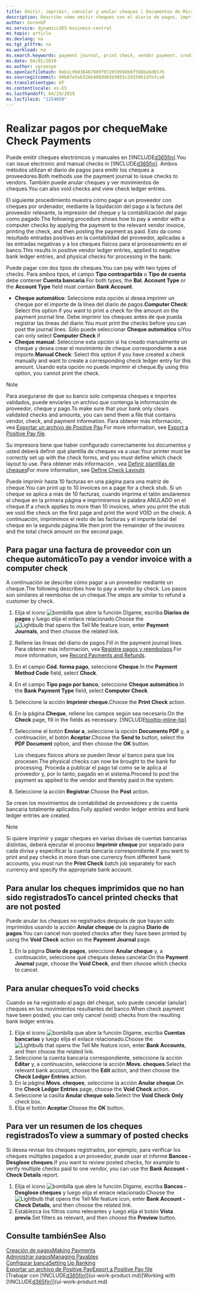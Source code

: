 ```yaml
---
title: Emitir, imprimir, cancelar y anular cheques | Documentos de Microsoft
description: Describe cómo emitir cheques con el diario de pagos, imprimir cheques y anular o ver movimientos de cheques en Business Central.
author: SorenGP
ms.service: dynamics365-business-central
ms.topic: article
ms.devlang: na
ms.tgt_pltfrm: na
ms.workload: na
ms.search.keywords: payment journal, print check, vendor payment, creditor, debt, balance due, AP
ms.date: 04/01/2019
ms.author: sgroespe
ms.openlocfilehash: 0eb1c99d38467969f072659996b0f598ba9d6576
ms.sourcegitcommit: 60b87e5eb32bb408dd65b9855c29159b1dfbfca8
ms.translationtype: HT
ms.contentlocale: es-ES
ms.lasthandoff: 04/29/2019
ms.locfileid: "1254050"
---
```

# <a name="make-check-payments"></a><span data-ttu-id="93bc3-103">Realizar pagos por cheque</span><span class="sxs-lookup"><span data-stu-id="93bc3-103">Make Check Payments</span></span>
<span data-ttu-id="93bc3-104">Puede emitir cheques electrónicos y manuales en [!INCLUDE[d365fin](includes/d365fin_md.md)].</span><span class="sxs-lookup"><span data-stu-id="93bc3-104">You can issue electronic and manual checks in [!INCLUDE[d365fin](includes/d365fin_md.md)].</span></span> <span data-ttu-id="93bc3-105">Ambos métodos utilizan el diario de pagos para emitir los cheques a proveedores.</span><span class="sxs-lookup"><span data-stu-id="93bc3-105">Both methods use the payment journal to issue checks to vendors.</span></span> <span data-ttu-id="93bc3-106">También puede anular cheques y ver movimientos de cheques.</span><span class="sxs-lookup"><span data-stu-id="93bc3-106">You can also void checks and view check ledger entries.</span></span>

<span data-ttu-id="93bc3-107">El siguiente procedimiento muestra cómo pagar a un proveedor con cheques por ordenador, mediante la liquidación del pago a la factura del proveedor relevante, la impresión del cheque y la contabilización del pago como pagado.</span><span class="sxs-lookup"><span data-stu-id="93bc3-107">The following procedure shows how to pay a vendor with a computer checks by applying the payment to the relevant vendor invoice, printing the check, and then posting the payment as paid.</span></span> <span data-ttu-id="93bc3-108">Esto da como resultado entradas positivas en la contabilidad del proveedor, aplicadas a las entradas negativas y a los cheques físicos para el procesamiento en el banco.</span><span class="sxs-lookup"><span data-stu-id="93bc3-108">This results in positive vendor ledger entries, applied to negative bank ledger entries, and physical checks for processing in the bank.</span></span>

<span data-ttu-id="93bc3-109">Puede pagar con dos tipos de cheques.</span><span class="sxs-lookup"><span data-stu-id="93bc3-109">You can pay with two types of checks.</span></span> <span data-ttu-id="93bc3-110">Para ambos tipos, el campo **Tipo contrapartida** o **Tipo de cuenta** debe contener **Cuenta bancaria**.</span><span class="sxs-lookup"><span data-stu-id="93bc3-110">For both types, the **Bal. Account Type** or the **Account Type** field must contain **Bank Account**.</span></span>

- <span data-ttu-id="93bc3-111">**Cheque automático**: Seleccione esta opción si desea imprimir un cheque por el importe de la línea del diario de pagos.</span><span class="sxs-lookup"><span data-stu-id="93bc3-111">**Computer Check**: Select this option if you want to print a check for the amount on the payment journal line.</span></span> <span data-ttu-id="93bc3-112">Debe imprimir los cheques antes de que pueda registrar las líneas del diario.</span><span class="sxs-lookup"><span data-stu-id="93bc3-112">You must print the checks before you can post the journal lines.</span></span> <span data-ttu-id="93bc3-113">Sólo puede seleccionar **Cheque automático** si</span><span class="sxs-lookup"><span data-stu-id="93bc3-113">You can only select **Computer Check** if</span></span>
- <span data-ttu-id="93bc3-114">**Cheque manual**: Seleccione esta opción si ha creado manualmente un cheque y desea crear el movimiento de cheque correspondiente a ese importe.</span><span class="sxs-lookup"><span data-stu-id="93bc3-114">**Manual Check**: Select this option if you have created a check manually and want to create a corresponding check ledger entry for this amount.</span></span> <span data-ttu-id="93bc3-115">Usando esta opción no puede imprimir el cheque.</span><span class="sxs-lookup"><span data-stu-id="93bc3-115">By using this option, you cannot print the check.</span></span>

> [!NOTE]  
> <span data-ttu-id="93bc3-116">Para asegurarse de que su banco solo compensa cheques e importes validados, puede enviarles un archivo que contenga la información de proveedor, cheque y pago.</span><span class="sxs-lookup"><span data-stu-id="93bc3-116">To make sure that your bank only clears validated checks and amounts, you can send them a file that contains vendor, check, and payment information.</span></span> <span data-ttu-id="93bc3-117">Para obtener más información, vea [Exportar un archivo de Positive Pay](finance-how-positive-pay.md).</span><span class="sxs-lookup"><span data-stu-id="93bc3-117">For more information, see [Export a Positive Pay file](finance-how-positive-pay.md).</span></span>

<span data-ttu-id="93bc3-118">Su impresora tiene que haber configurado correctamente los documentos y usted deberá definir qué plantilla de cheques va a usar.</span><span class="sxs-lookup"><span data-stu-id="93bc3-118">Your printer must be correctly set up with the check forms, and you must define which check layout to use.</span></span> <span data-ttu-id="93bc3-119">Para obtener más información , vea [Definir plantillas de cheques](finance-how-define-check-layouts.md)</span><span class="sxs-lookup"><span data-stu-id="93bc3-119">For more information, see [Define Check Layouts](finance-how-define-check-layouts.md)</span></span>

<span data-ttu-id="93bc3-120">Puede imprimir hasta 10 facturas en una página para una matriz de cheque.</span><span class="sxs-lookup"><span data-stu-id="93bc3-120">You can print up to 10 invoices on a page for a check stub.</span></span> <span data-ttu-id="93bc3-121">Si un cheque se aplica a más de 10 facturas, cuando imprima el talón anularemos el cheque en la primera página e imprimiremos la palabra ANULADO en el cheque.</span><span class="sxs-lookup"><span data-stu-id="93bc3-121">If a check applies to more than 10 invoices, when you print the stub we void the check on the first page and print the word VOID on the check.</span></span> <span data-ttu-id="93bc3-122">A continuación, imprimimos el resto de las facturas y el importe total del cheque en la segunda página.</span><span class="sxs-lookup"><span data-stu-id="93bc3-122">We then print the remainder of the invoices and the total check amount on the second page.</span></span> 

## <a name="to-pay-a-vendor-invoice-with-a-computer-check"></a><span data-ttu-id="93bc3-123">Para pagar una factura de proveedor con un cheque automático</span><span class="sxs-lookup"><span data-stu-id="93bc3-123">To pay a vendor invoice with a computer check</span></span>
<span data-ttu-id="93bc3-124">A continuación se describe cómo pagar a un proveedor mediante un cheque.</span><span class="sxs-lookup"><span data-stu-id="93bc3-124">The following describes how to pay a vendor by check.</span></span> <span data-ttu-id="93bc3-125">Los pasos son similares al reembolso de un cheque.</span><span class="sxs-lookup"><span data-stu-id="93bc3-125">The steps are similar to refund a customer by check.</span></span>

1. <span data-ttu-id="93bc3-126">Elija el icono ![bombilla que abre la función Dígame](media/ui-search/search_small.png "Dígame que desea hacer"), escriba **Diarios de pagos** y luego elija el enlace relacionado.</span><span class="sxs-lookup"><span data-stu-id="93bc3-126">Choose the ![Lightbulb that opens the Tell Me feature](media/ui-search/search_small.png "Tell me what you want to do") icon, enter **Payment Journals**, and then choose the related link.</span></span>
2. <span data-ttu-id="93bc3-127">Rellene las líneas del diario de pagos.</span><span class="sxs-lookup"><span data-stu-id="93bc3-127">Fill in the payment journal lines.</span></span> <span data-ttu-id="93bc3-128">Para obtener más información, vea [Registre pagos y reembolsos](payables-how-post-payments-refunds.md).</span><span class="sxs-lookup"><span data-stu-id="93bc3-128">For more information, see [Record Payments and Refunds](payables-how-post-payments-refunds.md).</span></span>
3. <span data-ttu-id="93bc3-129">En el campo **Cód. forma pago**, seleccione **Cheque**.</span><span class="sxs-lookup"><span data-stu-id="93bc3-129">In the **Payment Method Code** field, select **Check**.</span></span>
4. <span data-ttu-id="93bc3-130">En el campo **Tipo pago por banco**, seleccione **Cheque automático**.</span><span class="sxs-lookup"><span data-stu-id="93bc3-130">In the **Bank Payment Type** field, select **Computer Check**.</span></span>
5. <span data-ttu-id="93bc3-131">Seleccione la acción **Imprimir cheque**.</span><span class="sxs-lookup"><span data-stu-id="93bc3-131">Choose the **Print Check** action.</span></span>
6. <span data-ttu-id="93bc3-132">En la página **Cheque**, rellene los campos según sea necesario.</span><span class="sxs-lookup"><span data-stu-id="93bc3-132">On the **Check** page, fill in the fields as necessary.</span></span> [!INCLUDE[tooltip-inline-tip](includes/tooltip-inline-tip_md.md)]
7. <span data-ttu-id="93bc3-133">Seleccione el botón **Enviar a**, seleccione la opción **Documento PDF** y, a continuación, el botón **Aceptar**.</span><span class="sxs-lookup"><span data-stu-id="93bc3-133">Choose the **Send to** button, select the **PDF Document** option, and then choose the **OK** button.</span></span>

    <span data-ttu-id="93bc3-134">Los cheques físicos ahora se pueden llevar al banco para que los procesen.</span><span class="sxs-lookup"><span data-stu-id="93bc3-134">The physical checks can now be brought to the bank for processing.</span></span> <span data-ttu-id="93bc3-135">Proceda a publicar el pago tal como se le aplica al proveedor y, por lo tanto, pagado en el sistema.</span><span class="sxs-lookup"><span data-stu-id="93bc3-135">Proceed to post the payment as applied to the vendor and thereby paid in the system.</span></span>
8. <span data-ttu-id="93bc3-136">Seleccione la acción **Registrar**.</span><span class="sxs-lookup"><span data-stu-id="93bc3-136">Choose the **Post** action.</span></span>

<span data-ttu-id="93bc3-137">Se crean los movimientos de contabilidad de proveedores y de cuenta bancaria totalmente aplicados.</span><span class="sxs-lookup"><span data-stu-id="93bc3-137">Fully applied vendor ledger entries and bank ledger entries are created.</span></span>

> [!NOTE]  
> <span data-ttu-id="93bc3-138">Si quiere imprimir y pagar cheques en varias divisas de cuentas bancarias distintas, deberá ejecutar el proceso **Imprimir cheque** por separado para cada divisa y especificar la cuenta bancaria correspondiente.</span><span class="sxs-lookup"><span data-stu-id="93bc3-138">If you want to print and pay checks in more than one currency from different bank accounts, you must run the **Print Check** batch job separately for each currency and specify the appropriate bank account.</span></span>

## <a name="to-cancel-printed-checks-that-are-not-posted"></a><span data-ttu-id="93bc3-139">Para anular los cheques imprimidos que no han sido registrados</span><span class="sxs-lookup"><span data-stu-id="93bc3-139">To cancel printed checks that are not posted</span></span>
<span data-ttu-id="93bc3-140">Puede anular los cheques no registrados después de que hayan sido imprimidos usando la acción **Anular cheque** de la página **Diario de pagos**.</span><span class="sxs-lookup"><span data-stu-id="93bc3-140">You can cancel non-posted checks after they have been printed by using the **Void Check** action on the **Payment Journal** page.</span></span>

1. <span data-ttu-id="93bc3-141">En la página **Diario de pagos**, seleccione **Anular cheque** y, a continuación, seleccione qué cheques desea cancelar.</span><span class="sxs-lookup"><span data-stu-id="93bc3-141">On the **Payment Journal** page, choose the **Void Check**, and then choose which checks to cancel.</span></span>

## <a name="to-void-checks"></a><span data-ttu-id="93bc3-142">Para anular cheques</span><span class="sxs-lookup"><span data-stu-id="93bc3-142">To void checks</span></span>
<span data-ttu-id="93bc3-143">Cuando se ha registrado el pago del cheque, solo puede cancelar (anular) cheques en los movimientos resultantes del banco.</span><span class="sxs-lookup"><span data-stu-id="93bc3-143">When check payment have been posted, you can only cancel (void) checks from the resulting bank ledger entries.</span></span>

1. <span data-ttu-id="93bc3-144">Elija el icono ![bombilla que abre la función Dígame](media/ui-search/search_small.png "Dígame que desea hacer"), escriba **Cuentas bancarias** y luego elija el enlace relacionado.</span><span class="sxs-lookup"><span data-stu-id="93bc3-144">Choose the ![Lightbulb that opens the Tell Me feature](media/ui-search/search_small.png "Tell me what you want to do") icon, enter **Bank Accounts**, and then choose the related link.</span></span>
2. <span data-ttu-id="93bc3-145">Seleccione la cuenta bancaria correspondiente, seleccione la acción **Editar** y, a continuación, seleccione la acción **Movs. cheques**.</span><span class="sxs-lookup"><span data-stu-id="93bc3-145">Select the relevant bank account, choose the **Edit** action, and then choose the **Check Ledger Entries** action.</span></span>
3. <span data-ttu-id="93bc3-146">En la página **Movs. cheques**, seleccione la acción **Anular cheque**.</span><span class="sxs-lookup"><span data-stu-id="93bc3-146">On the **Check Ledger Entries** page, choose the **Void Check** action.</span></span>
4. <span data-ttu-id="93bc3-147">Seleccione la casilla **Anular cheque solo**.</span><span class="sxs-lookup"><span data-stu-id="93bc3-147">Select the **Void Check Only** check box.</span></span>
5. <span data-ttu-id="93bc3-148">Elija el botón **Aceptar**.</span><span class="sxs-lookup"><span data-stu-id="93bc3-148">Choose the **OK** button.</span></span>

## <a name="to-view-a-summary-of-posted-checks"></a><span data-ttu-id="93bc3-149">Para ver un resumen de los cheques registrados</span><span class="sxs-lookup"><span data-stu-id="93bc3-149">To view a summary of posted checks</span></span>
<span data-ttu-id="93bc3-150">Si desea revisar los cheques registrados, por ejemplo, para verificar los cheques múltiples pagados a un proveedor, puede usar el informe **Bancos - Desglose cheques**.</span><span class="sxs-lookup"><span data-stu-id="93bc3-150">If you want to review posted checks, for example to verify multiple checks paid to one vendor, you can use the **Bank Account - Check Details** report.</span></span>
1. <span data-ttu-id="93bc3-151">Elija el icono ![bombilla que abre la función Dígame](media/ui-search/search_small.png "Dígame que desea hacer"), escriba **Bancos - Desglose cheques** y luego elija el enlace relacionado.</span><span class="sxs-lookup"><span data-stu-id="93bc3-151">Choose the ![Lightbulb that opens the Tell Me feature](media/ui-search/search_small.png "Tell me what you want to do") icon, enter **Bank Account - Check Details**, and then choose the related link.</span></span>
2. <span data-ttu-id="93bc3-152">Establezca los filtros como relevantes y luego elija el botón **Vista previa**.</span><span class="sxs-lookup"><span data-stu-id="93bc3-152">Set filters as relevant, and then choose the **Preview** button.</span></span>

## <a name="see-also"></a><span data-ttu-id="93bc3-153">Consulte también</span><span class="sxs-lookup"><span data-stu-id="93bc3-153">See Also</span></span>
[<span data-ttu-id="93bc3-154">Creación de pagos</span><span class="sxs-lookup"><span data-stu-id="93bc3-154">Making Payments</span></span>](payables-make-payments.md)  
[<span data-ttu-id="93bc3-155">Administrar pagos</span><span class="sxs-lookup"><span data-stu-id="93bc3-155">Managing Payables</span></span>](payables-manage-payables.md)  
[<span data-ttu-id="93bc3-156">Configurar banca</span><span class="sxs-lookup"><span data-stu-id="93bc3-156">Setting Up Banking</span></span>](bank-setup-banking.md)  
[<span data-ttu-id="93bc3-157">Exportar un archivo de Positive Pay</span><span class="sxs-lookup"><span data-stu-id="93bc3-157">Export a Positive Pay file</span></span>](finance-how-positive-pay.md)  
<span data-ttu-id="93bc3-158">[Trabajar con [!INCLUDE[d365fin](includes/d365fin_md.md)]](ui-work-product.md)</span><span class="sxs-lookup"><span data-stu-id="93bc3-158">[Working with [!INCLUDE[d365fin](includes/d365fin_md.md)]](ui-work-product.md)</span></span>  
